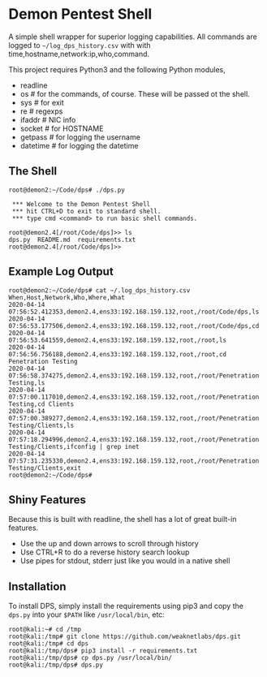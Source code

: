 # Demon Pentest Shell
A simple shell wrapper for superior logging capabilities. All commands are logged to ```~/log_dps_history.csv``` with with time,hostname,network:ip,who,command.

This project requires Python3 and the following Python modules,
* readline
* os # for the commands, of course. These will be passed ot the shell.
* sys # for exit
* re # regexps
* ifaddr # NIC info
* socket # for HOSTNAME
* getpass # for logging the username
* datetime # for logging the datetime

## The Shell
```
root@demon2:~/Code/dps# ./dps.py 

 *** Welcome to the Demon Pentest Shell
 *** hit CTRL+D to exit to standard shell.
 *** type cmd <command> to run basic shell commands.

root@demon2.4[/root/Code/dps]>> ls
dps.py  README.md  requirements.txt
root@demon2.4[/root/Code/dps]>> 
```
## Example Log Output
```
root@demon2:~/Code/dps# cat ~/.log_dps_history.csv 
When,Host,Network,Who,Where,What
2020-04-14 07:56:52.412353,demon2.4,ens33:192.168.159.132,root,/root/Code/dps,ls
2020-04-14 07:56:53.177506,demon2.4,ens33:192.168.159.132,root,/root/Code/dps,cd
2020-04-14 07:56:53.641559,demon2.4,ens33:192.168.159.132,root,/root,ls
2020-04-14 07:56:56.756188,demon2.4,ens33:192.168.159.132,root,/root,cd Penetration Testing
2020-04-14 07:56:58.374275,demon2.4,ens33:192.168.159.132,root,/root/Penetration Testing,ls
2020-04-14 07:57:00.117010,demon2.4,ens33:192.168.159.132,root,/root/Penetration Testing,cd Clients
2020-04-14 07:57:00.389277,demon2.4,ens33:192.168.159.132,root,/root/Penetration Testing/Clients,ls
2020-04-14 07:57:18.294996,demon2.4,ens33:192.168.159.132,root,/root/Penetration Testing/Clients,ifconfig | grep inet
2020-04-14 07:57:31.235330,demon2.4,ens33:192.168.159.132,root,/root/Penetration Testing/Clients,exit
root@demon2:~/Code/dps#
```
## Shiny Features
Because this is built with readline, the shell has a lot of great built-in features. 
* Use the up and down arrows to scroll through history
* Use CTRL+R to do a reverse history search lookup
* Use pipes for stdout, stderr just like you would in a native shell

## Installation
To install DPS, simply install the requirements using pip3 and copy the ```dps.py``` into your ```$PATH``` like ```/usr/local/bin```, etc:
```
root@kali:~# cd /tmp
root@kali:/tmp# git clone https://github.com/weaknetlabs/dps.git
root@kali:/tmp# cd dps
root@kali:/tmp/dps# pip3 install -r requirements.txt
root@kali:/tmp/dps# cp dps.py /usr/local/bin/
root@kali:/tmp/dps# dps.py
```
